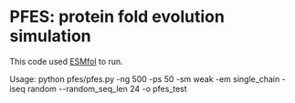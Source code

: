 # PFES: protein fold evolution simulation

This code used [ESMfol](https://github.com/facebookresearch/esm) to run. 

Usage:
python pfes/pfes.py  -ng 500 -ps 50 -sm weak -em single_chain  -iseq random --random_seq_len 24 -o pfes_test
